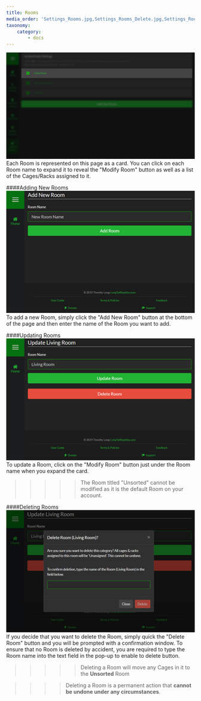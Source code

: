 ```yaml
---
title: Rooms
media_order: 'Settings_Rooms.jpg,Settings_Rooms_Delete.jpg,Settings_Rooms_New.jpg,Settings_Rooms_Update.jpg'
taxonomy:
    category:
        - docs
---
```


![](Settings_Rooms.jpg)
Each Room is represented on this page as a card. You can click on each Room name to expand it to reveal the "Modify Room" button as well as a list of the Cages/Racks assigned to it.


####Adding New Rooms
![](Settings_Rooms_New.jpg)
To add a new Room, simply click the "Add New Room" button at the bottom of the page and then enter the name of the Room you want to add.


####Updating Rooms
![](Settings_Rooms_Update.jpg)
To update a Room, click on the "Modify Room" button just under the Room name when you expand the card. 


>>>>> The Room titled "Unsorted" cannot be modified as it is the default Room on your account.

<!--
Separator
-->


####Deleting Rooms
![](Settings_Rooms_Delete.jpg)
If you decide that you want to delete the Room, simply quick the "Delete Room" button and you will be prompted with a confirmation window. To ensure that no Room is deleted by accident, you are required to type the Room name into the text field in the pop-up to enable to delete button.

>>>>>Deleting a Room will move any Cages in it to the **Unsorted** Room

<!--
Separator
-->

>>>>Deleting a Room is a permanent action that **cannot be undone under any circumstances**.
